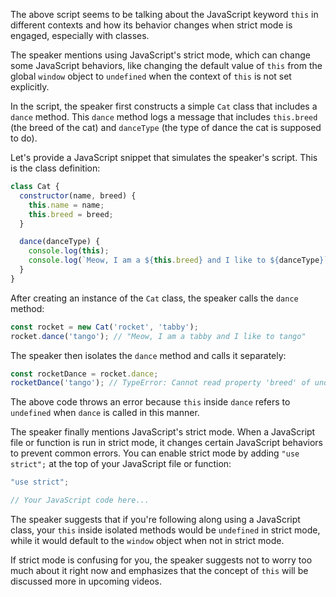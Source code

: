 The above script seems to be talking about the JavaScript keyword `this` in different contexts and how its behavior changes when strict mode is engaged, especially with classes.

The speaker mentions using JavaScript's strict mode, which can change some JavaScript behaviors, like changing the default value of `this` from the global `window` object to `undefined` when the context of `this` is not set explicitly.

In the script, the speaker first constructs a simple `Cat` class that includes a `dance` method. This `dance` method logs a message that includes `this.breed` (the breed of the cat) and `danceType` (the type of dance the cat is supposed to do).

Let's provide a JavaScript snippet that simulates the speaker's script. This is the class definition:

```javascript
class Cat {
  constructor(name, breed) {
    this.name = name;
    this.breed = breed;
  }

  dance(danceType) {
    console.log(this);
    console.log(`Meow, I am a ${this.breed} and I like to ${danceType}`);
  }
}
```

After creating an instance of the `Cat` class, the speaker calls the `dance` method:

```javascript
const rocket = new Cat('rocket', 'tabby');
rocket.dance('tango'); // "Meow, I am a tabby and I like to tango"
```

The speaker then isolates the `dance` method and calls it separately:

```javascript
const rocketDance = rocket.dance;
rocketDance('tango'); // TypeError: Cannot read property 'breed' of undefined
```

The above code throws an error because `this` inside `dance` refers to `undefined` when `dance` is called in this manner.

The speaker finally mentions JavaScript's strict mode. When a JavaScript file or function is run in strict mode, it changes certain JavaScript behaviors to prevent common errors. You can enable strict mode by adding `"use strict";` at the top of your JavaScript file or function:

```javascript
"use strict";

// Your JavaScript code here...
```

The speaker suggests that if you're following along using a JavaScript class, your `this` inside isolated methods would be `undefined` in strict mode, while it would default to the `window` object when not in strict mode. 

If strict mode is confusing for you, the speaker suggests not to worry too much about it right now and emphasizes that the concept of `this` will be discussed more in upcoming videos.